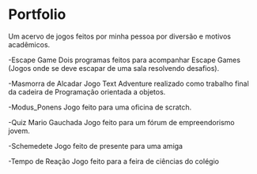 # Portfolio
Um acervo de jogos feitos por minha pessoa por diversão e motivos acadêmicos.

-Escape Game
  Dois programas feitos para acompanhar Escape Games (Jogos onde se deve escapar de uma sala resolvendo desafios).

-Masmorra de Alcadar
  Jogo Text Adventure realizado como trabalho final da cadeira de Programação orientada a objetos.
 
-Modus_Ponens
  Jogo feito para uma oficina de scratch.
  
-Quiz Mario Gauchada
  Jogo feito para um fórum de empreendorismo jovem.
 
-Schemedete
  Jogo feito de presente para uma amiga
  
-Tempo de Reação
  Jogo feito para a feira de ciências do colégio
